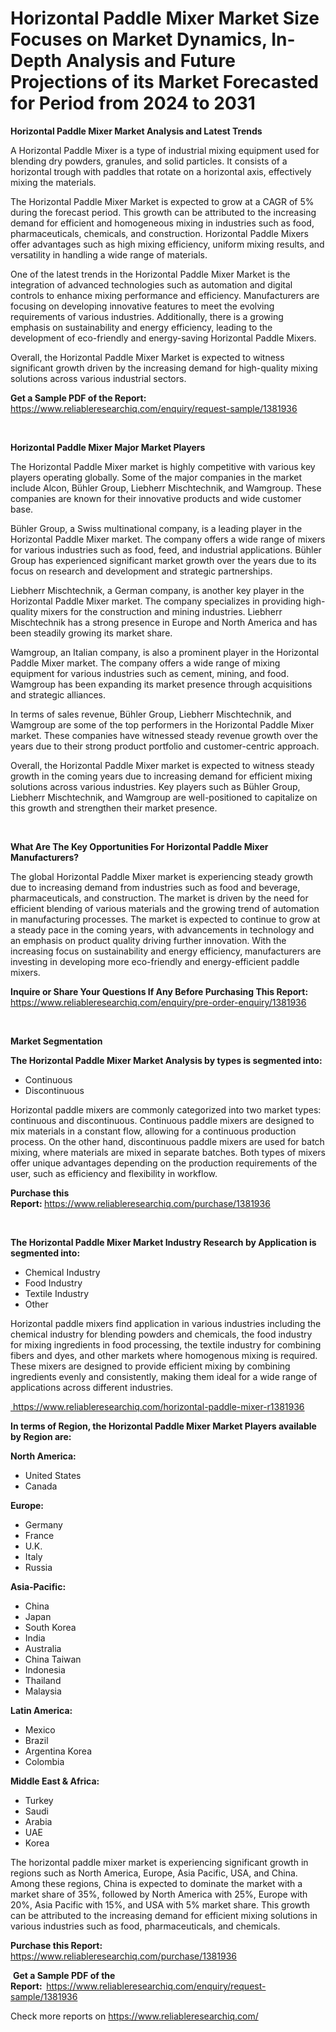 <p><h1>Horizontal Paddle Mixer Market Size Focuses on Market Dynamics, In-Depth Analysis and Future Projections of its Market Forecasted for Period from 2024 to 2031</h1></p><p><strong>Horizontal Paddle Mixer Market Analysis and Latest Trends</strong></p>
<p><p>A Horizontal Paddle Mixer is a type of industrial mixing equipment used for blending dry powders, granules, and solid particles. It consists of a horizontal trough with paddles that rotate on a horizontal axis, effectively mixing the materials.</p><p>The Horizontal Paddle Mixer Market is expected to grow at a CAGR of 5% during the forecast period. This growth can be attributed to the increasing demand for efficient and homogeneous mixing in industries such as food, pharmaceuticals, chemicals, and construction. Horizontal Paddle Mixers offer advantages such as high mixing efficiency, uniform mixing results, and versatility in handling a wide range of materials.</p><p>One of the latest trends in the Horizontal Paddle Mixer Market is the integration of advanced technologies such as automation and digital controls to enhance mixing performance and efficiency. Manufacturers are focusing on developing innovative features to meet the evolving requirements of various industries. Additionally, there is a growing emphasis on sustainability and energy efficiency, leading to the development of eco-friendly and energy-saving Horizontal Paddle Mixers.</p><p>Overall, the Horizontal Paddle Mixer Market is expected to witness significant growth driven by the increasing demand for high-quality mixing solutions across various industrial sectors.</p></p>
<p><strong>Get a Sample PDF of the Report:&nbsp;</strong> <a href="https://www.reliableresearchiq.com/enquiry/request-sample/1381936">https://www.reliableresearchiq.com/enquiry/request-sample/1381936</a></p>
<p>&nbsp;</p>
<p><strong>Horizontal Paddle Mixer Major Market Players</strong></p>
<p><p>The Horizontal Paddle Mixer market is highly competitive with various key players operating globally. Some of the major companies in the market include Alcon, Bühler Group, Liebherr Mischtechnik, and Wamgroup. These companies are known for their innovative products and wide customer base.</p><p>Bühler Group, a Swiss multinational company, is a leading player in the Horizontal Paddle Mixer market. The company offers a wide range of mixers for various industries such as food, feed, and industrial applications. Bühler Group has experienced significant market growth over the years due to its focus on research and development and strategic partnerships.</p><p>Liebherr Mischtechnik, a German company, is another key player in the Horizontal Paddle Mixer market. The company specializes in providing high-quality mixers for the construction and mining industries. Liebherr Mischtechnik has a strong presence in Europe and North America and has been steadily growing its market share.</p><p>Wamgroup, an Italian company, is also a prominent player in the Horizontal Paddle Mixer market. The company offers a wide range of mixing equipment for various industries such as cement, mining, and food. Wamgroup has been expanding its market presence through acquisitions and strategic alliances.</p><p>In terms of sales revenue, Bühler Group, Liebherr Mischtechnik, and Wamgroup are some of the top performers in the Horizontal Paddle Mixer market. These companies have witnessed steady revenue growth over the years due to their strong product portfolio and customer-centric approach.</p><p>Overall, the Horizontal Paddle Mixer market is expected to witness steady growth in the coming years due to increasing demand for efficient mixing solutions across various industries. Key players such as Bühler Group, Liebherr Mischtechnik, and Wamgroup are well-positioned to capitalize on this growth and strengthen their market presence.</p></p>
<p>&nbsp;</p>
<p><strong>What Are The Key Opportunities For Horizontal Paddle Mixer Manufacturers?</strong></p>
<p><p>The global Horizontal Paddle Mixer market is experiencing steady growth due to increasing demand from industries such as food and beverage, pharmaceuticals, and construction. The market is driven by the need for efficient blending of various materials and the growing trend of automation in manufacturing processes. The market is expected to continue to grow at a steady pace in the coming years, with advancements in technology and an emphasis on product quality driving further innovation. With the increasing focus on sustainability and energy efficiency, manufacturers are investing in developing more eco-friendly and energy-efficient paddle mixers.</p></p>
<p><strong>Inquire or Share Your Questions If Any Before Purchasing This Report:</strong> <a href="https://www.reliableresearchiq.com/enquiry/pre-order-enquiry/1381936">https://www.reliableresearchiq.com/enquiry/pre-order-enquiry/1381936</a></p>
<p>&nbsp;</p>
<p><strong>Market Segmentation</strong></p>
<p><strong>The Horizontal Paddle Mixer Market Analysis by types is segmented into:</strong></p>
<p><ul><li>Continuous</li><li>Discontinuous</li></ul></p>
<p><p>Horizontal paddle mixers are commonly categorized into two market types: continuous and discontinuous. Continuous paddle mixers are designed to mix materials in a constant flow, allowing for a continuous production process. On the other hand, discontinuous paddle mixers are used for batch mixing, where materials are mixed in separate batches. Both types of mixers offer unique advantages depending on the production requirements of the user, such as efficiency and flexibility in workflow.</p></p>
<p><strong>Purchase this Report:&nbsp;</strong><a href="https://www.reliableresearchiq.com/purchase/1381936">https://www.reliableresearchiq.com/purchase/1381936</a></p>
<p>&nbsp;</p>
<p><strong>The Horizontal Paddle Mixer Market Industry Research by Application is segmented into:</strong></p>
<p><ul><li>Chemical Industry</li><li>Food Industry</li><li>Textile Industry</li><li>Other</li></ul></p>
<p><p>Horizontal paddle mixers find application in various industries including the chemical industry for blending powders and chemicals, the food industry for mixing ingredients in food processing, the textile industry for combining fibers and dyes, and other markets where homogenous mixing is required. These mixers are designed to provide efficient mixing by combining ingredients evenly and consistently, making them ideal for a wide range of applications across different industries.</p></p>
<p><a href="https://www.reliableresearchiq.com/horizontal-paddle-mixer-r1381936">&nbsp;https://www.reliableresearchiq.com/horizontal-paddle-mixer-r1381936</a></p>
<p><strong>In terms of Region, the Horizontal Paddle Mixer Market Players available by Region are:</strong></p>
<p>
    <p> <strong> North America: </strong>
        <ul>
            <li>United States</li>
            <li>Canada</li>
        </ul>
        </p> 
    <p> <strong> Europe: </strong>
        <ul>
            <li>Germany</li>
            <li>France</li>
            <li>U.K.</li>
            <li>Italy</li>
            <li>Russia</li>
        </ul>
        </p> 
    <p> <strong> Asia-Pacific: </strong>
        <ul>
            <li>China</li>
            <li>Japan</li>
            <li>South Korea</li>
            <li>India</li>
            <li>Australia</li>
            <li>China Taiwan</li>
            <li>Indonesia</li>
            <li>Thailand</li>
            <li>Malaysia</li>
        </ul>
        </p> 
    <p> <strong> Latin America: </strong>
        <ul>
            <li>Mexico</li>
            <li>Brazil</li>
            <li>Argentina Korea</li>
            <li>Colombia</li>
        </ul>
        </p> 
    <p> <strong> Middle East & Africa: </strong>
        <ul>
            <li>Turkey</li>
            <li>Saudi</li>
            <li>Arabia</li>
            <li>UAE</li>
            <li>Korea</li>
        </ul>
    </p>
    </p>
<p><p>The horizontal paddle mixer market is experiencing significant growth in regions such as North America, Europe, Asia Pacific, USA, and China. Among these regions, China is expected to dominate the market with a market share of 35%, followed by North America with 25%, Europe with 20%, Asia Pacific with 15%, and USA with 5% market share. This growth can be attributed to the increasing demand for efficient mixing solutions in various industries such as food, pharmaceuticals, and chemicals.</p></p>
<p><strong>Purchase this Report: </strong><a href="https://www.reliableresearchiq.com/purchase/1381936">https://www.reliableresearchiq.com/purchase/1381936</a></p>
<p>&nbsp;<strong>Get a Sample PDF of the Report:&nbsp;&nbsp;</strong><a href="https://www.reliableresearchiq.com/enquiry/request-sample/1381936">https://www.reliableresearchiq.com/enquiry/request-sample/1381936</a></p>
<p><strong></strong></p>
<p>Check more reports on <a href="https://www.reliableresearchiq.com/">https://www.reliableresearchiq.com/</a></p>